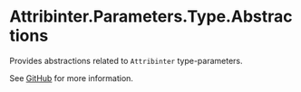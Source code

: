 # Attribinter.Parameters.Type.Abstractions

Provides abstractions related to `Attribinter` type-parameters.

See [GitHub](https://github.com/Attribinter/Attribinter.Parameters.Type) for more information.